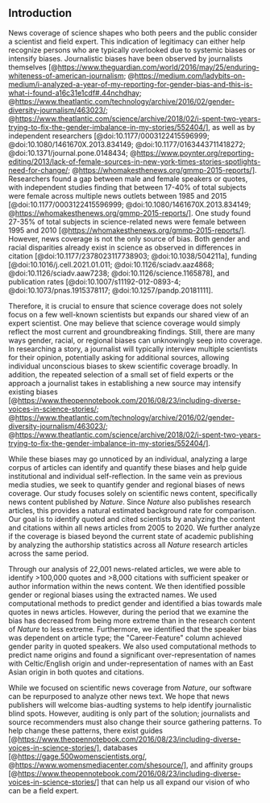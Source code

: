 ## Introduction
 
News coverage of science shapes who both peers and the public consider a scientist and field expert.
This indication of legitimacy can either help recognize persons who are typically overlooked due to systemic biases or intensify biases.
Journalistic biases have been observed by journalists themselves [@https://www.theguardian.com/world/2016/may/25/enduring-whiteness-of-american-journalism; @https://medium.com/ladybits-on-medium/i-analyzed-a-year-of-my-reporting-for-gender-bias-and-this-is-what-i-found-a16c31e1cdf#.44nchdhay; @https://www.theatlantic.com/technology/archive/2016/02/gender-diversity-journalism/463023/; @https://www.theatlantic.com/science/archive/2018/02/i-spent-two-years-trying-to-fix-the-gender-imbalance-in-my-stories/552404/], as well as by independent researchers [@doi:10.1177/0003122415596999; @doi:10.1080/1461670X.2013.834149; @doi:10.1177/0163443711418272; @doi:10.1371/journal.pone.0148434; @https://www.poynter.org/reporting-editing/2013/lack-of-female-sources-in-new-york-times-stories-spotlights-need-for-change/; @https://whomakesthenews.org/gmmp-2015-reports/].
Researchers found a gap between male and female speakers or quotes, with independent studies finding that between 17-40% of total subjects were female across multiple news outlets between 1985 and 2015 [@doi:10.1177/0003122415596999; @doi:10.1080/1461670X.2013.834149; @https://whomakesthenews.org/gmmp-2015-reports/].
One study found 27-35% of total subjects in science-related news were female between 1995 and 2010 [@https://whomakesthenews.org/gmmp-2015-reports/].
However, news coverage is not the only source of bias.
Both gender and racial disparities already exist in science as observed in differences in citation [@doi:10.1177/2378023117738903; @doi:10.1038/504211a], funding [@doi:10.1016/j.cell.2021.01.011; @doi:10.1126/sciadv.aaz4868; @doi:10.1126/sciadv.aaw7238; @doi:10.1126/science.1165878], and publication rates [@doi:10.1007/s11192-012-0893-4; @doi:10.1073/pnas.1915378117; @doi:10.1257/pandp.20181111].
 
Therefore, it is crucial to ensure that science coverage does not solely focus on a few well-known scientists but expands our shared view of an expert scientist.
One may believe that science coverage would simply reflect the most current and groundbreaking findings. 
Still, there are many ways gender, racial, or regional biases can unknowingly seep into coverage.
In researching a story, a journalist will typically interview multiple scientists for their opinion, potentially asking for additional sources, allowing individual unconscious biases to skew scientific coverage broadly.
In addition, the repeated selection of a small set of field experts or the approach a journalist takes in establishing a new source may intensify existing biases [@https://www.theopennotebook.com/2016/08/23/including-diverse-voices-in-science-stories/; @https://www.theatlantic.com/technology/archive/2016/02/gender-diversity-journalism/463023/; @https://www.theatlantic.com/science/archive/2018/02/i-spent-two-years-trying-to-fix-the-gender-imbalance-in-my-stories/552404/].
 
While these biases may go unnoticed by an individual, analyzing a large corpus of articles can identify and quantify these biases and help guide institutional and individual self-reflection.
In the same vein as previous media studies, we seek to quantify gender and regional biases of news coverage.
Our study focuses solely on scientific news content, specifically news content published by _Nature_.
Since _Nature_ also publishes research articles, this provides a natural estimated background rate for comparison.
Our goal is to identify quoted and cited scientists by analyzing the content and citations within all news articles from 2005 to 2020.
We further analyze if the coverage is biased beyond the current state of academic publishing by analyzing the authorship statistics across all _Nature_ research articles across the same period.
 
Through our analysis of 22,001 news-related articles, we were able to identify >100,000 quotes and >8,000 citations with sufficient speaker or author information within the news content.
We then identified possible gender or regional biases using the extracted names.
We used computational methods to predict gender and identified a bias towards male quotes in news articles.
However, during the period that we examine the bias has decreased from being more extreme than in the research content of _Nature_ to less extreme.
Furthermore, we identified that the speaker bias was dependent on article type; the "Career-Feature" column achieved gender parity in quoted speakers.
We also used computational methods to predict name origins and found a significant over-representation of names with Celtic/English origin and under-representation of names with an East Asian origin in both quotes and citations.
 
While we focused on scientific news coverage from _Nature_, our software can be repurposed to analyze other news text.
We hope that news publishers will welcome bias-audting systems to help identify journalistic blind spots.
However, auditing is only part of the solution; journalists and source recommenders must also change their source gathering patterns.
To help change these patterns, there exist guides [@https://www.theopennotebook.com/2016/08/23/including-diverse-voices-in-science-stories/], databases [@https://gage.500womenscientists.org/, @https://www.womensmediacenter.com/shesource/], and affinity groups [@https://www.theopennotebook.com/2016/08/23/including-diverse-voices-in-science-stories/] that can help us all expand our vision of who can be a field expert.

